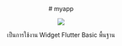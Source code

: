 <div align="center">
 # myapp

![](https://github.com/StrongTS/BasicMyAppFlutter/blob/main/Screen.gif)

เป็นการใช้งาน Widget Flutter Basic พื้นฐาน
</div>
